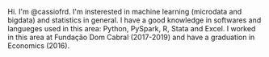 Hi. I'm @cassiofrd. I'm insterested in machine learning (microdata and bigdata) and statistics in general.
I have a good knowledge in softwares and langueges used in this area: Python, PySpark, R, Stata and Excel.
I worked in this area at Fundação Dom Cabral (2017-2019) and have a graduation in Economics (2016).

<!---
cassiofrd/cassiofrd is a ✨ special ✨ repository because its `README.md` (this file) appears on your GitHub profile.
You can click the Preview link to take a look at your changes.
--->
